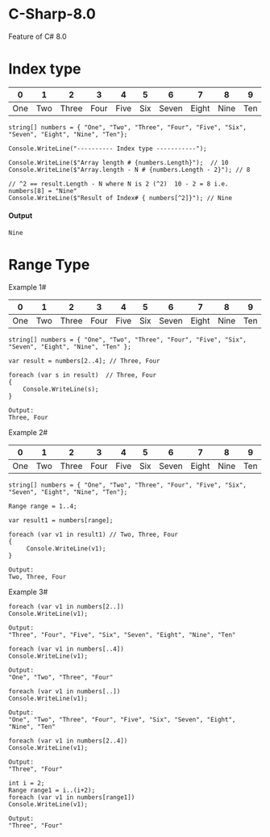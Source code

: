 # C-Sharp-8.0
Feature of C# 8.0

# Index type 

| 0       | 1    | 2       | 3    | 4       | 5    | 6       | 7    | 8       | 9    |
|---------|------|---------|------|---------|------|---------|------|---------|------|
| One     | Two  | Three   |Four  |Five     |Six   |Seven    |Eight |Nine     |Ten   |  


```
string[] numbers = { "One", "Two", "Three", "Four", "Five", "Six", "Seven", "Eight", "Nine", "Ten"};

Console.WriteLine("---------- Index type -----------");

Console.WriteLine($"Array length # {numbers.Length}");  // 10
Console.WriteLine($"Array.length - N # {numbers.Length - 2}"); // 8

// ^2 == result.Length - N where N is 2 (^2)  10 - 2 = 8 i.e. numbers[8] = "Nine"
Console.WriteLine($"Result of Index# { numbers[^2]}"); // Nine
```

#### Output

```
Nine
```

# Range Type

Example 1#

| 0       | 1    | 2       | 3    | 4       | 5    | 6       | 7    | 8       | 9    |
|---------|------|---------|------|---------|------|---------|------|---------|------|
| One     | Two  | Three   |Four  |Five     |Six   |Seven    |Eight |Nine     |Ten   |  

```
string[] numbers = { "One", "Two", "Three", "Four", "Five", "Six", "Seven", "Eight", "Nine", "Ten" };

var result = numbers[2..4]; // Three, Four

foreach (var s in result)  // Three, Four
{
    Console.WriteLine(s);
}
```

```
Output:
Three, Four
```

Example 2#

| 0       | 1    | 2       | 3    | 4       | 5    | 6       | 7    | 8       | 9    |
|---------|------|---------|------|---------|------|---------|------|---------|------|
| One     | Two  | Three   |Four  |Five     |Six   |Seven    |Eight |Nine     |Ten   |  

```
string[] numbers = { "One", "Two", "Three", "Four", "Five", "Six", "Seven", "Eight", "Nine", "Ten"};

Range range = 1..4;

var result1 = numbers[range];

foreach (var v1 in result1) // Two, Three, Four
{
     Console.WriteLine(v1);
}
```

```
Output:
Two, Three, Four
```

Example 3#

```
foreach (var v1 in numbers[2..]) 
Console.WriteLine(v1);
```
```
Output:
"Three", "Four", "Five", "Six", "Seven", "Eight", "Nine", "Ten" 
```

```
foreach (var v1 in numbers[..4]) 
Console.WriteLine(v1); 
```
```
Output:
"One", "Two", "Three", "Four"
```

```
foreach (var v1 in numbers[..]) 
Console.WriteLine(v1); 
```

```
Output:
"One", "Two", "Three", "Four", "Five", "Six", "Seven", "Eight", "Nine", "Ten"
```

```
foreach (var v1 in numbers[2..4]) 
Console.WriteLine(v1);

Output:
"Three", "Four"
```

```
int i = 2;
Range range1 = i..(i+2);
foreach (var v1 in numbers[range1]) 
Console.WriteLine(v1);

Output:
"Three", "Four"
```


